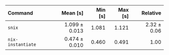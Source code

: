 | Command | Mean [s] | Min [s] | Max [s] | Relative |
|:---|---:|---:|---:|---:|
| `snix` | 1.099 ± 0.013 | 1.081 | 1.121 | 2.32 ± 0.06 |
| `nix-instantiate` | 0.474 ± 0.010 | 0.460 | 0.491 | 1.00 |
